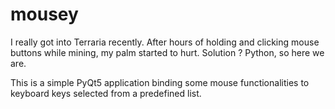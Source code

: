 # mousey
I really got into Terraria recently. After hours of holding and clicking mouse buttons while mining, my palm started to hurt. Solution ? Python, so here we are.

This is a simple PyQt5 application binding some mouse functionalities to keyboard keys selected from a predefined list.
